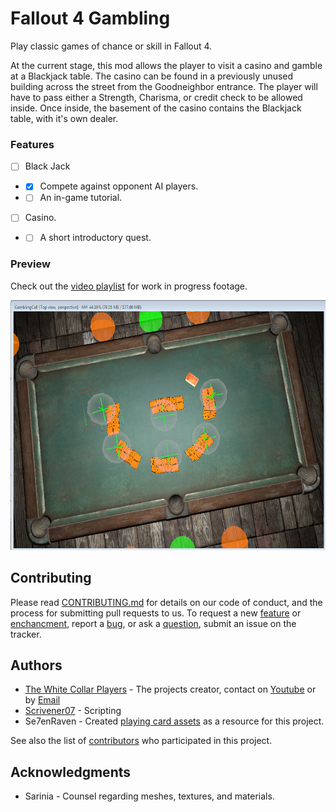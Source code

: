 # Fallout 4 Gambling
Play classic games of chance or skill in Fallout 4.

At the current stage, this mod allows the player to visit a casino and gamble at a Blackjack table. 
The casino can be found in a previously unused building across the street from the Goodneighbor entrance.
The player will have to pass either a Strength, Charisma, or credit check to be allowed inside. 
Once inside, the basement of the casino contains the Blackjack table, with it's own dealer.


### Features
- [ ] Black Jack
- - [x] Compete against opponent AI players.
- - [ ] An in-game tutorial.
- [ ] Casino.
- - [ ] A short introductory quest.


### Preview
Check out the [video playlist](https://www.youtube.com/playlist?list=PLdEgiq4kaju0r1Zw4MTMmxLbc9ZQ1MOLJ) for work in progress footage.

<img src="Documents/Screenshot01.png" height="400">


## Contributing
Please read [CONTRIBUTING.md](CONTRIBUTING.md) for details on our code of conduct, and the process for submitting pull requests to us.
To request a new [feature](https://github.com/Scrivener07/FO4_Gambling/issues?q=is%3Aissue+is%3Aopen+label%3Afeature) or [enchancment](https://github.com/Scrivener07/FO4_Gambling/issues?q=is%3Aissue+is%3Aopen+label%3Aenhancement), report a [bug](https://github.com/Scrivener07/FO4_Gambling/issues?q=is%3Aissue+is%3Aopen+label%3Abug), or ask a [question](https://github.com/Scrivener07/FO4_Gambling/issues?q=is%3Aissue+is%3Aopen+label%3Aquestion), submit an issue on the tracker.


## Authors ##
* [The White Collar Players](https://github.com/TheWhiteCollarPlayers) - The projects creator, contact on [Youtube](https://www.youtube.com/channel/UCeJRP8IO7xhceM_xXrKxOcg) or by [Email](twcpgaming@gmail.com)
* [Scrivener07](https://github.com/Scrivener07) - Scripting
* Se7enRaven - Created [playing card assets](http://www.nexusmods.com/fallout4/mods/23990/?) as a resource for this project.

See also the list of [contributors](https://github.com/Scrivener07/FO4_Gambling/contributors) who participated in this project.


## Acknowledgments
* Sarinia - Counsel regarding meshes, textures, and materials.
